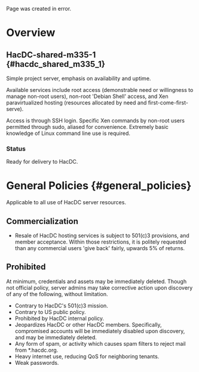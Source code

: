 Page was created in error.

# Overview

## HacDC-shared-m335-1 {#hacdc_shared_m335_1}

Simple project server, emphasis on availability and uptime.

Available services include root access (demonstrable need or willingness
to manage non-root users), non-root 'Debian Shell' access, and Xen
paravirtualized hosting (resources allocated by need and
first-come-first-serve).

Access is through SSH login. Specific Xen commands by non-root users
permitted through sudo, aliased for convenience. Extremely basic
knowledge of Linux command line use is required.

### Status

Ready for delivery to HacDC.

# General Policies {#general_policies}

Applicable to all use of HacDC server resources.

## Commercialization

-   Resale of HacDC hosting services is subject to 501(c)3 provisions,
    and member acceptance. Within those restrictions, it is politely
    requested than any commercial users 'give back' fairly, upwards 5%
    of returns.

## Prohibited

At minimum, credentials and assets may be immediately deleted. Though
not official policy, server admins may take corrective action upon
discovery of any of the following, without limitation.

-   Contrary to HacDC's 501(c)3 mission.
-   Contrary to US public policy.
-   Prohibited by HacDC internal policy.
-   Jeopardizes HacDC or other HacDC members. Specifically, compromised
    accounts will be immediately disabled upon discovery, and may be
    immediately deleted.
-   Any form of spam, or activity which causes spam filters to reject
    mail from \*.hacdc.org.
-   Heavy internet use, reducing QoS for neighboring tenants.
-   Weak passwords.
